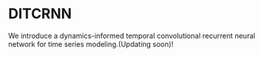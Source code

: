 # DITCRNN
We introduce a dynamics-informed temporal convolutional recurrent neural network for time series modeling.(Updating soon)!
